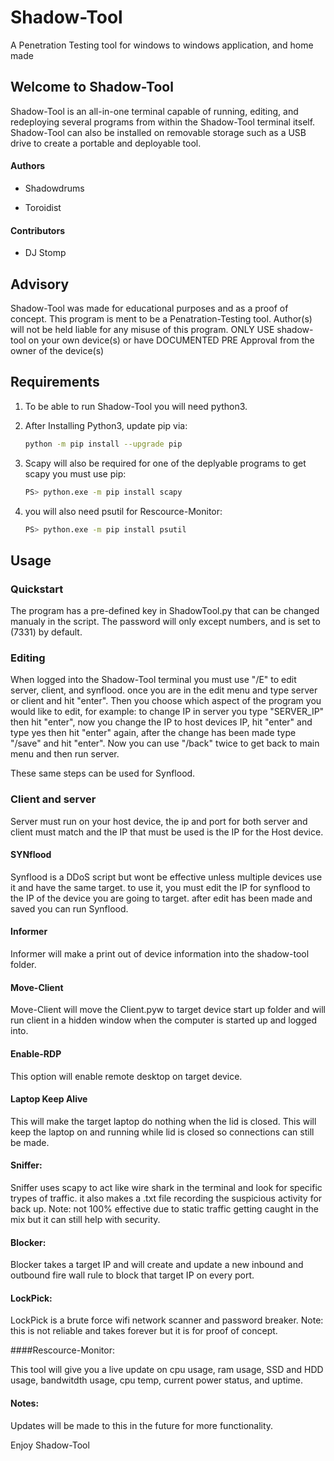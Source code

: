 # Shadow-Tool

A Penetration Testing tool for windows to windows application, and home made



## Welcome to Shadow-Tool


Shadow-Tool is an all-in-one terminal capable of running, editing, and redeploying several programs from within the Shadow-Tool terminal itself. Shadow-Tool can also be installed on removable storage such as a USB drive to create a portable and deployable tool.



#### Authors

- Shadowdrums

- Toroidist

#### Contributors

- DJ Stomp


## Advisory

Shadow-Tool was made for educational purposes and as a proof of concept. This program is 
ment to be a Penatration-Testing tool. Author(s) will not be held liable for any misuse
of this program. ONLY USE shadow-tool on your own device(s) or have DOCUMENTED PRE Approval from the owner of the device(s)



## Requirements

1. To be able to run Shadow-Tool you will need python3.

2. After Installing Python3, update pip via: 
   ```sh
   python -m pip install --upgrade pip
   ```

3. Scapy will also be required for one of the deplyable programs to get scapy you must use pip:
   ```sh
   PS> python.exe -m pip install scapy 
   ```

4. you will also need psutil for Rescource-Monitor:
   ```sh
   PS> python.exe -m pip install psutil
   ```

## Usage


### Quickstart

The program has a pre-defined key in ShadowTool.py that can be changed manualy in the script. The password will only except numbers, and is set to (7331) by default. 


### Editing

When logged into the Shadow-Tool terminal you must use "/E" to edit server, client, and synflood.
once you are in the edit menu and type server or client and hit "enter". Then you choose which 
aspect of the program you would like to edit, for example: to change IP in server you type
"SERVER_IP" then hit "enter", now you change the IP to host devices IP, hit "enter" and type yes then hit
"enter" again, after the change has been made type "/save" and hit "enter". Now you can use "/back"
twice to get back to main menu and then run server.

These same steps can be used for Synflood.

### Client and server

Server must run on your host device, the ip and port for both server and client must match
and the IP that must be used is the IP for the Host device.


#### SYNflood

Synflood is a DDoS script but wont be effective unless multiple devices use it and have the same
target. to use it, you must edit the IP for synflood to the IP of the device you are going to target.
after edit has been made and saved you can run Synflood.

#### Informer

Informer will make a print out of device information into the shadow-tool folder.

#### Move-Client

Move-Client will move the Client.pyw to target device start up folder and will run client in 
a hidden window when the computer is started up and logged into.

#### Enable-RDP

This option will enable remote desktop on target device.

#### Laptop Keep Alive

This will make the target laptop do nothing when the lid is closed. This will keep the laptop on and running while lid is closed so connections can still be made.

#### Sniffer:

Sniffer uses scapy to act like wire shark in the terminal and look for specific trypes of traffic.
it also makes a .txt file recording the suspicious activity for back up. Note: not 100% effective
due to static traffic getting caught in the mix but it can still help with security.

#### Blocker:

Blocker takes a target IP and will create and update a new inbound and outbound fire wall rule to block
that target IP on every port.

#### LockPick:

LockPick is a brute force wifi network scanner and password breaker. Note: this is not reliable and takes forever but it is for proof of concept.

####Rescource-Monitor:

This tool will give you a live update on cpu usage, ram usage, SSD and HDD usage, bandwitdth usage,
cpu temp, current power status, and uptime.

#### Notes:

Updates will be made to this in the future for more functionality.

Enjoy Shadow-Tool
